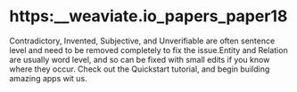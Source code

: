 # https:\_\_weaviate.io_papers_paper18

Contradictory, Invented, Subjective, and Unverifiable are often sentence level and need to be removed completely to fix the issue.Entity and Relation are usually word level, and so can be fixed with small edits if you know where they occur. Check out the Quickstart tutorial, and begin building amazing apps wit us.
